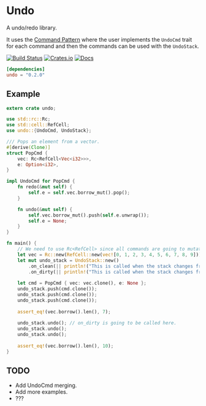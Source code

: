 # Undo
A undo/redo library.

It uses the [Command Pattern](https://en.wikipedia.org/wiki/Command_pattern) where the user
implements the `UndoCmd` trait for each command and then the commands can be used with the
`UndoStack`.

[![Build Status](https://travis-ci.org/evenorog/undo.svg?branch=master)](https://travis-ci.org/evenorog/undo)
[![Crates.io](https://img.shields.io/crates/v/undo.svg)](https://crates.io/crates/undo)
[![Docs](https://docs.rs/undo/badge.svg)](https://docs.rs/undo)

```toml
[dependencies]
undo = "0.2.0"
```

## Example
```rust
extern crate undo;

use std::rc::Rc;
use std::cell::RefCell;
use undo::{UndoCmd, UndoStack};

/// Pops an element from a vector.
#[derive(Clone)]
struct PopCmd {
    vec: Rc<RefCell<Vec<i32>>>,
    e: Option<i32>,
}

impl UndoCmd for PopCmd {
    fn redo(&mut self) {
        self.e = self.vec.borrow_mut().pop();
    }

    fn undo(&mut self) {
        self.vec.borrow_mut().push(self.e.unwrap());
        self.e = None;
    }
}

fn main() {
    // We need to use Rc<RefCell> since all commands are going to mutate the vec.
    let vec = Rc::new(RefCell::new(vec![0, 1, 2, 3, 4, 5, 6, 7, 8, 9]));
    let mut undo_stack = UndoStack::new()
        .on_clean(|| println!("This is called when the stack changes from dirty to clean!"))
        .on_dirty(|| println!("This is called when the stack changes from clean to dirty!"));
    
    let cmd = PopCmd { vec: vec.clone(), e: None };
    undo_stack.push(cmd.clone());
    undo_stack.push(cmd.clone());
    undo_stack.push(cmd.clone());
    
    assert_eq!(vec.borrow().len(), 7);
    
    undo_stack.undo(); // on_dirty is going to be called here.
    undo_stack.undo();
    undo_stack.undo();
    
    assert_eq!(vec.borrow().len(), 10);
}
```

## TODO
- Add UndoCmd merging.
- Add more examples.
- ???

